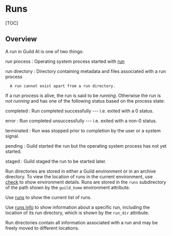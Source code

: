 # Runs

[TOC]

## Overview

A *run* in Guild AI is one of two things:

run process
: Operating system process started with [run](cmd:run)

run directory
: Directory containing metadata and files associated with a run
  process

      A run cannot exist apart from a run directory.

If a run process is alive, the run is said to be *running*. Otherwise
the run is *not running* and has one of the following status based on
the process state:

completed
: Run completed successfully --- i.e. exited with a 0 status.

error
: Run completed unsuccessfully --- i.e. exited with a non-0 status.

terminated
: Run was stopped prior to completion by the user or a system signal.

pending
: Guild started the run but the operating system process has not yet
  started.

staged
: Guild staged the run to be started later.

Run directories are stored in either a Guild environment or in an
archive directory. To view the location of runs in the current
environment, use [check](cmd:check) to show environment details. Runs
are stored in the `runs` subdirectory of the path shown by the
`guild_home` environment attribute.

Use [runs](cmd:runs) to show the current list of runs.

Use [runs info](cmd:runs-info) to show information about a
specific run, including the location of its run directory, which is
shown by the `run_dir` attribute.

Run directories contain all information associated with a run and may
be freely moved to different locations.
